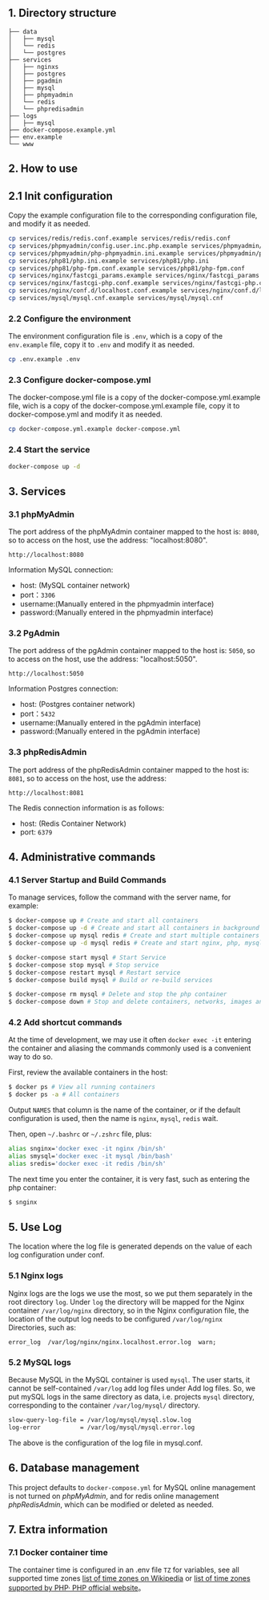 
## 1. Directory structure
    ├── data
    │   ├── mysql
    │   └── redis
    │   └── postgres
    ├── services
    │   ├── nginxs
    │   ├── postgres
    │   ├── pgadmin
    │   ├── mysql
    │   ├── phpmyadmin
    │   └── redis
    │   └── phpredisadmin
    ├── logs
    │   ├── mysql
    ├── docker-compose.example.yml
    ├── env.example
    └── www

## 2. How to use

## 2.1 Init configuration
Copy the example configuration file to the corresponding configuration file, and modify it as needed.

```bash
cp services/redis/redis.conf.example services/redis/redis.conf
cp services/phpmyadmin/config.user.inc.php.example services/phpmyadmin/config.user.inc.php
cp services/phpmyadmin/php-phpmyadmin.ini.example services/phpmyadmin/php-phpmyadmin.ini
cp services/php81/php.ini.example services/php81/php.ini
cp services/php81/php-fpm.conf.example services/php81/php-fpm.conf
cp services/nginx/fastcgi_params.example services/nginx/fastcgi_params
cp services/nginx/fastcgi-php.conf.example services/nginx/fastcgi-php.conf
cp services/nginx/conf.d/localhost.conf.example services/nginx/conf.d/localhost.conf
cp services/mysql/mysql.cnf.example services/mysql/mysql.cnf
```

### 2.2 Configure the environment
The environment configuration file is `.env`, which is a copy of the `env.example` file, copy it to `.env` and modify it as needed.
```bash
cp .env.example .env
```

### 2.3 Configure docker-compose.yml
The docker-compose.yml file is a copy of the docker-compose.yml.example file, wich is a copy of the docker-compose.yml.example file, copy it to docker-compose.yml and modify it as needed.
```bash
cp docker-compose.yml.example docker-compose.yml
```

### 2.4 Start the service
```bash
docker-compose up -d
```

## 3. Services

### 3.1 phpMyAdmin
The port address of the phpMyAdmin container mapped to the host is: `8080`, so to access on the host, use the address: "localhost:8080".

    http://localhost:8080

Information MySQL connection:

* host: (MySQL container network)
* port：`3306`
* username:(Manually entered in the phpmyadmin interface)
* password:(Manually entered in the phpmyadmin interface)

### 3.2 PgAdmin
The port address of the pgAdmin container mapped to the host is: `5050`, so to access on the host, use the address: "localhost:5050".

    http://localhost:5050

Information Postgres connection:

* host: (Postgres container network)
* port：`5432`
* username:(Manually entered in the pgAdmin interface)
* password:(Manually entered in the pgAdmin interface)

### 3.3 phpRedisAdmin
The port address of the phpRedisAdmin container mapped to the host is: `8081`, so to access on the host, use the address: 

    http://localhost:8081

The Redis connection information is as follows:

*   host: (Redis Container Network)
*   port: `6379`

## 4. Administrative commands

### 4.1 Server Startup and Build Commands
To manage services, follow the command with the server name, for example:

```bash
$ docker-compose up # Create and start all containers
$ docker-compose up -d # Create and start all containers in background mode
$ docker-compose up mysql redis # Create and start multiple containers of mysql, redis
$ docker-compose up -d mysql redis # Create and start nginx, php, mysql containers with background running

$ docker-compose start mysql # Start Service
$ docker-compose stop mysql # Stop service
$ docker-compose restart mysql # Restart service
$ docker-compose build mysql # Build or re-build services

$ docker-compose rm mysql # Delete and stop the php container
$ docker-compose down # Stop and delete containers, networks, images and mounted volumes
```

### 4.2 Add shortcut commands
At the time of development, we may use it often `docker exec -it` entering the container and aliasing the commands commonly used is a convenient way to do so.

First, review the available containers in the host:

```bash
$ docker ps # View all running containers
$ docker ps -a # All containers
```

Output `NAMES` that column is the name of the container, or if the default configuration is used, then the name is `nginx`, `mysql`, `redis` wait.

Then, open `~/.bashrc` or `~/.zshrc` file, plus:

```bash
alias snginx='docker exec -it nginx /bin/sh'
alias smysql='docker exec -it mysql /bin/bash'
alias sredis='docker exec -it redis /bin/sh'
```

The next time you enter the container, it is very fast, such as entering the php container:

```bash
$ snginx
```

## 5. Use Log
The location where the log file is generated depends on the value of each log configuration under conf.

### 5.1 Nginx logs
Nginx logs are the logs we use the most, so we put them separately in the root directory `log`.
Under `log` the directory will be mapped for the Nginx container `/var/log/nginx` directory, so in the Nginx configuration file, the location of the output log needs to be configured `/var/log/nginx` Directories, such as:

    error_log  /var/log/nginx/nginx.localhost.error.log  warn;

### 5.2 MySQL logs
Because MySQL in the MySQL container is used `mysql`.
The user starts, it cannot be self-contained `/var/log` add log files under Add log files.
So, we put mySQL logs in the same directory as data, i.e. projects `mysql` directory, corresponding to the container `/var/log/mysql/` directory.

```bash
slow-query-log-file = /var/log/mysql/mysql.slow.log
log-error           = /var/log/mysql/mysql.error.log
```

The above is the configuration of the log file in mysql.conf.

## 6. Database management
This project defaults to `docker-compose.yml` for MySQL online management is not turned on *phpMyAdmin*, and for redis online management *phpRedisAdmin*, which can be modified or deleted as needed.

## 7. Extra information

### 7.1 Docker container time
The container time is configured in an .env file `TZ` for variables, see all supported time zones [list of time zones on Wikipedia](https://en.wikipedia.org/wiki/List_of_tz_database_time_zones) or [list of time zones supported by PHP· PHP official website](https://www.php.net/manual/zh/timezones.php)。

